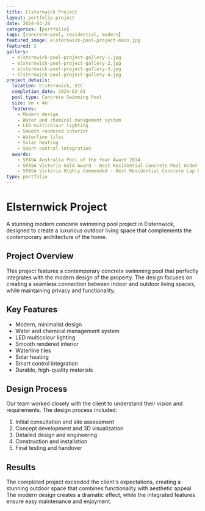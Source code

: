 ```yaml
---
title: Elsternwick Project
layout: portfolio-project
date: 2024-03-20
categories: [portfolio]
tags: [concrete-pool, residential, modern]
featured_image: elsternwick-pool-project-main.jpg
featured: 2
gallery:
  - elsternwick-pool-project-gallery-1.jpg
  - elsternwick-pool-project-gallery-2.jpg
  - elsternwick-pool-project-gallery-3.jpg
  - elsternwick-pool-project-gallery-4.jpg
project_details:
  location: Elsternwick, VIC
  completion_date: 2024-02-01
  pool_type: Concrete Swimming Pool
  size: 8m x 4m
  features:
    - Modern design
    - Water and chemical management system
    - LED multicolour lighting
    - Smooth rendered interior
    - Waterline tiles
    - Solar heating
    - Smart control integration
  awards:
    - SPASA Australia Pool of the Year Award 2014
    - SPASA Victoria Gold Award - Best Residential Concrete Pool Under $100,000
    - SPASA Victoria Highly Commended - Best Residential Concrete Lap Pool
type: portfolio
---
```


# Elsternwick Project

A stunning modern concrete swimming pool project in Elsternwick, designed to create a luxurious outdoor living space that complements the contemporary architecture of the home.

## Project Overview

This project features a contemporary concrete swimming pool that perfectly integrates with the modern design of the property. The design focuses on creating a seamless connection between indoor and outdoor living spaces, while maintaining privacy and functionality.

## Key Features

- Modern, minimalist design
- Water and chemical management system
- LED multicolour lighting
- Smooth rendered interior
- Waterline tiles
- Solar heating
- Smart control integration
- Durable, high-quality materials

## Design Process

Our team worked closely with the client to understand their vision and requirements. The design process included:

1. Initial consultation and site assessment
2. Concept development and 3D visualization
3. Detailed design and engineering
4. Construction and installation
5. Final testing and handover

## Results

The completed project exceeded the client's expectations, creating a stunning outdoor space that combines functionality with aesthetic appeal. The modern design creates a dramatic effect, while the integrated features ensure easy maintenance and enjoyment.
